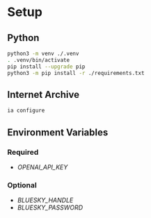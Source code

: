# Setup

## Python

```bash
python3 -m venv ./.venv
. .venv/bin/activate
pip install --upgrade pip
python3 -m pip install -r ./requirements.txt
```

## Internet Archive

```bash
ia configure
```

## Environment Variables

### Required

* *OPENAI_API_KEY*

### Optional

* *BLUESKY_HANDLE*
* *BLUESKY_PASSWORD*
